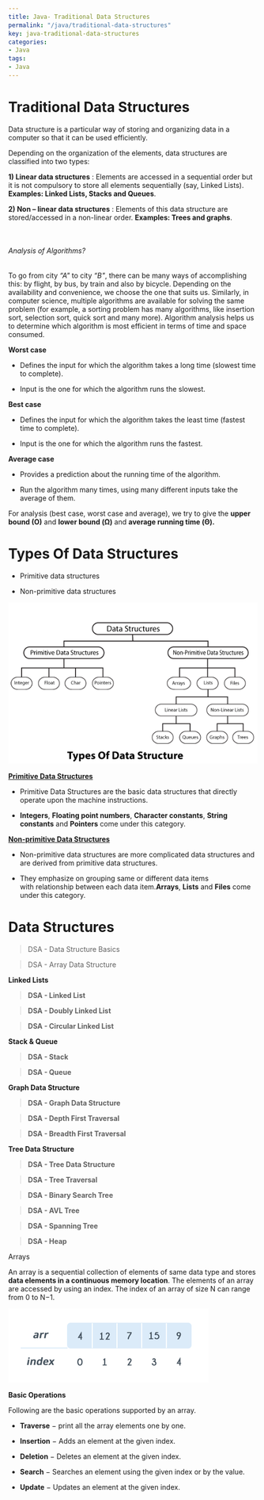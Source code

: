 ```yaml
---
title: Java- Traditional Data Structures
permalink: "/java/traditional-data-structures"
key: java-traditional-data-structures
categories:
- Java
tags:
- Java
---
```


Traditional Data Structures
==============================

Data structure is a particular way of storing and organizing data in a computer
so that it can be used efficiently.

Depending on the organization of the elements, data structures are classified
into two types:

**1) Linear data structures** : Elements are accessed in a sequential order but
it is not compulsory to store all elements sequentially (say, Linked Lists).
**Examples: Linked Lists, Stacks and Queues**.

**2) Non – linear data structures** : Elements of this data structure are
stored/accessed in a non-linear order. **Examples: Trees and graphs**.

<br>

###### Analysis of Algorithms?

To go from city *“A"* to city *“B"*, there can be many ways of accomplishing
this: by flight, by bus, by train and also by bicycle. Depending on the
availability and convenience, we choose the one that suits us. Similarly, in
computer science, multiple algorithms are available for solving the same problem
(for example, a sorting problem has many algorithms, like insertion sort,
selection sort, quick sort and many more). Algorithm analysis helps us to
determine which algorithm is most efficient in terms of time and space consumed.

**Worst case**

-   Defines the input for which the algorithm takes a long time (slowest time to
    complete).

-   Input is the one for which the algorithm runs the slowest.

**Best case**

-   Defines the input for which the algorithm takes the least time (fastest time
    to complete).

-   Input is the one for which the algorithm runs the fastest.

**Average case**

-   Provides a prediction about the running time of the algorithm.

-   Run the algorithm many times, using many different inputs take the average
    of them.

For analysis (best case, worst case and average), we try to give the **upper
bound (O)** and **lower bound (Ω)** and **average running time (Θ).**


# Types Of Data Structures


-   Primitive data structures

-   Non-primitive data structures

![Types Of Data Structure.png](media/fa339cf6e20477f92a1d6186a73d2541.png)

**<u>Primitive Data Structures</u>**

-   Primitive Data Structures are the basic data structures that directly
    operate upon the machine instructions.

-   **Integers**, **Floating point numbers**, **Character constants**, **String
    constants** and **Pointers** come under this category.

**<u>Non-primitive Data Structures</u>**

-   Non-primitive data structures are more complicated data structures and are
    derived from primitive data structures.

-   They emphasize on grouping same or different data items with relationship
    between each data item.**Arrays**, **Lists** and **Files** come under this
    category.

# Data Structures

>   DSA - Data Structure Basics

>   DSA - Array Data Structure

**Linked Lists**

>   **DSA - Linked List**

>   **DSA - Doubly Linked List**

>   **DSA - Circular Linked List**

**Stack & Queue**

>   **DSA - Stack**

>   **DSA - Queue**

**Graph Data Structure**

>   **DSA - Graph Data Structure**

>   **DSA - Depth First Traversal**

>   **DSA - Breadth First Traversal**

**Tree Data Structure**

>   **DSA - Tree Data Structure**

>   **DSA - Tree Traversal**

>   **DSA - Binary Search Tree**

>   **DSA - AVL Tree**

>   **DSA - Spanning Tree**

>   **DSA - Heap**

Arrays

An array is a sequential collection of elements of same data type and stores
**data elements in a continuous memory location**. The elements of an array are
accessed by using an index. The index of an array of size N can range
from 0 to N−1.

![enter image description here](media/9ede7ccb6e0cf331f3428f2faad03e2c.png)

**Basic Operations**

Following are the basic operations supported by an array.

-   **Traverse** − print all the array elements one by one.

-   **Insertion** − Adds an element at the given index.

-   **Deletion** − Deletes an element at the given index.

-   **Search** − Searches an element using the given index or by the value.

-   **Update** − Updates an element at the given index.
